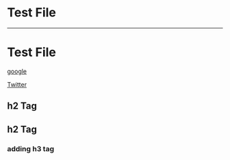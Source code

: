 # Test File

<hr>

<h1> Test File </h1>

[google](https://google.com)

<a href="https://Twitter.com">Twitter</a>

## h2 Tag

<h2> h2 Tag </h2>


### adding h3 tag

